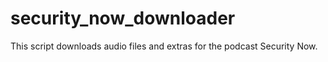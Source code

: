 # security_now_downloader
This script downloads audio files and extras for the podcast Security Now.
